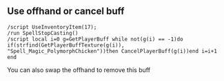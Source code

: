 ## Use offhand or cancel buff
```
/script UseInventoryItem(17);
/run SpellStopCasting()
/script local i=0 g=GetPlayerBuff while not(g(i) == -1)do if(strfind(GetPlayerBuffTexture(g(i)), "Spell_Magic_PolymorphChicken"))then CancelPlayerBuff(g(i))end i=i+1 end
```
You can also swap the offhand to remove this buff 